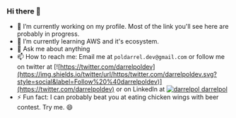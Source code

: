 ### Hi there 👋
- 🔭 I’m currently working on my profile. Most of the link you'll see here are probably in progress. 
- 🌱 I’m currently learning AWS and it's ecosystem. 
- 💬 Ask me about anything
- 📫 How to reach me: Email me at `poldarrel.dev@gmail.com` or follow me on twitter at [![https://twitter.com/darrelpoldev](https://img.shields.io/twitter/url/https/twitter.com/darrelpoldev.svg?style=social&label=Follow%20%40darrelpoldev)](https://twitter.com/darrelpoldev) or on LinkedIn at [![darrelpol](https://i.stack.imgur.com/gVE0j.png) darrelpol](https://www.linkedin.com/in/darrelpol/)
- ⚡ Fun fact: I can probably beat you at eating chicken wings with beer contest. Try me. :smile:
